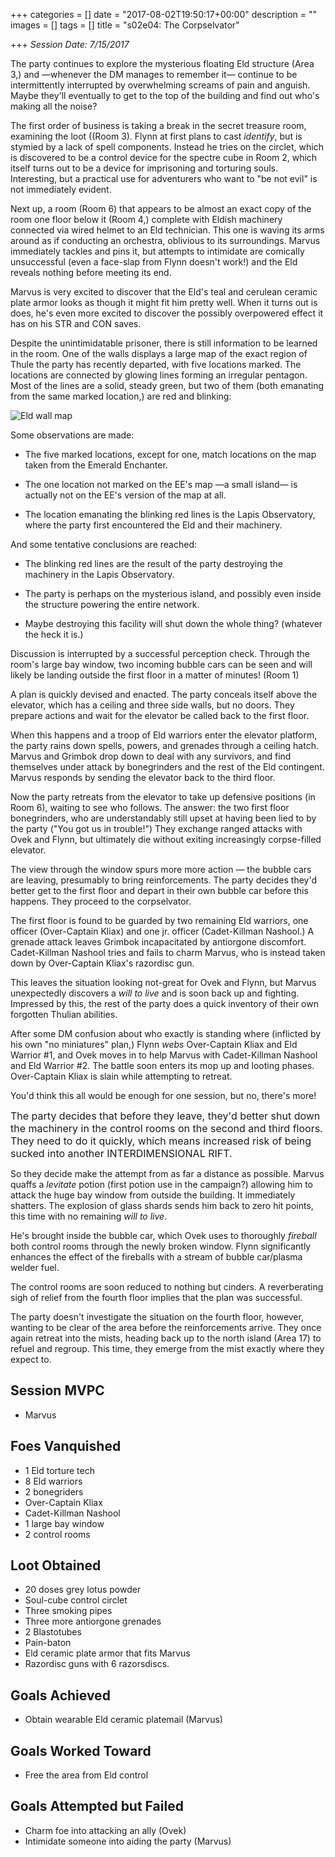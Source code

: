 +++
categories = []
date = "2017-08-02T19:50:17+00:00"
description = ""
images = []
tags = []
title = "s02e04: The Corpselvator"

+++
*Session Date: 7/15/2017*

The party continues to explore the mysterious floating Eld structure (Area 3,) and —whenever the DM manages to remember it— continue to be intermittently interrupted by overwhelming screams of pain and anguish. Maybe they'll eventually to get to the top of the building and find out who's making all the noise?
<!--more-->

The first order of business is taking a break in the secret treasure room, examining the loot ((Room 3). Flynn at first plans to cast *identify*, but is stymied by a lack of spell components. Instead he tries on the circlet, which is discovered to be a control device for the spectre cube in Room 2, which itself turns out to be a device for imprisoning and torturing souls. Interesting, but a practical use for adventurers who want to "be not evil" is not immediately evident.

Next up, a room (Room 6) that appears to be almost an exact copy of the room one floor below it (Room 4,)  complete with Eldish machinery connected via wired helmet to an Eld technician. This one is waving its arms around as if conducting an orchestra, oblivious to its surroundings. Marvus immediately tackles and pins it, but attempts to intimidate are comically unsuccessful (even a face-slap from Flynn doesn't work!) and the Eld reveals nothing before meeting its end.

Marvus is very excited to discover that the Eld's teal and cerulean ceramic plate armor looks as though it might fit him pretty well. When it turns out is does, he's even more excited to discover the possibly overpowered effect it has on his STR and CON saves.

Despite the unintimidatable prisoner, there is still information to be learned in the room. One of the walls displays a large map of the exact region of Thule the party has recently departed, with five locations marked. The locations are connected by glowing lines forming an  irregular pentagon. Most of the lines are a solid, steady green, but two of them (both emanating from the same marked location,) are red and blinking:

![Eld wall map](/uploads/session-13-map.png)

Some observations are made:

* The five marked locations, except for one, match locations on the map taken from the Emerald Enchanter.

* The one location not marked on the EE's map —a small island— is actually not on the EE's version of the map at all.

* The location emanating the blinking red lines is the Lapis Observatory, where the party first encountered the Eld and their machinery.

And some tentative conclusions are reached:

* The blinking red lines are the result of the party destroying the machinery in the Lapis Observatory.

* The party is perhaps on the mysterious island, and possibly even inside the structure powering the entire network.

* Maybe destroying this facility will shut down the whole thing? (whatever the heck it is.)

Discussion is interrupted by a successful perception check.  Through the room's large bay window, two incoming bubble cars can be seen and will likely be landing outside the first floor in a matter of minutes! (Room 1) 

A plan is quickly devised and enacted. The party conceals itself above the elevator, which has a ceiling and three side walls, but no doors. They prepare actions and wait for the elevator be called back to the first floor.

When this happens and a troop of Eld warriors enter the elevator platform, the party rains down spells, powers, and grenades through a ceiling hatch. Marvus and Grimbok drop down to deal with any survivors, and find themselves under attack by bonegrinders and the rest of the Eld contingent. Marvus responds by sending the elevator back to the third floor.

Now the party retreats from the elevator to take up defensive positions (in Room 6), waiting to see who follows. The answer: the two first floor bonegrinders, who are understandably still upset at having been lied to by the party ("You got us in trouble!")  They exchange ranged attacks with Ovek and Flynn, but ultimately die without exiting increasingly corpse-filled elevator.

The view through the window spurs more more action — the bubble cars are leaving, presumably to bring reinforcements. The party decides they'd better get to the first floor and depart in their own bubble car before this happens. They proceed to the corpselvator.

The first floor is found to be guarded by two remaining Eld warriors, one officer (Over-Captain Kliax) and one jr. officer (Cadet-Killman Nashool.) A grenade attack leaves Grimbok incapacitated by antiorgone discomfort. Cadet-Killman Nashool tries and fails to charm Marvus, who is instead taken down by Over-Captain Kliax's razordisc gun.

This leaves the situation looking not-great for Ovek and Flynn, but Marvus unexpectedly discovers a *will to live* and is soon back up and fighting. Impressed by this, the rest of the party does a quick inventory of their own forgotten Thulian abilities.

After some DM confusion about who exactly is standing where (inflicted by his own "no miniatures" plan,)  Flynn *webs* Over-Captain Kliax and Eld Warrior #1, and Ovek moves in to help Marvus with Cadet-Killman Nashool and Eld Warrior #2. The battle soon enters its mop up and looting phases. Over-Captain Kliax is slain while attempting to retreat.

You'd think this all would be enough for one session, but no, there's more!

<span style="font-size: 1rem;">The party decides that before they leave, they'd better shut down the machinery in the control rooms on the second and third floors. They need to do it quickly, which means increased risk of being sucked into another INTERDIMENSIONAL RIFT.</span>

So they decide make the attempt from as far a distance as possible. Marvus quaffs a *levitate* potion (first potion use in the campaign?) allowing him to attack the huge bay window from outside the building. It immediately shatters. The explosion of glass shards sends him back to zero hit points, this time with no remaining *will to live*.

He's brought inside the bubble car, which Ovek uses to thoroughly *fireball* both control rooms through the newly broken window. Flynn significantly enhances the effect of the fireballs with a stream of bubble car/plasma welder fuel.

The control rooms are soon reduced to nothing but cinders. A reverberating sigh of relief  from the fourth floor implies that the plan was successful.

The party doesn't investigate the situation on the fourth floor, however, wanting to be clear of the area before the reinforcements arrive. They once again retreat into the mists, heading back up to the north island (Area 17) to refuel and regroup. This time, they emerge from the mist exactly where they expect to.

## Session MVPC

* Marvus

## Foes Vanquished

* 1 Eld torture tech
* 8 Eld warriors
* 2 bonegriders
* Over-Captain Kliax
* Cadet-Killman Nashool
* 1 large bay window
* 2 control rooms

## Loot Obtained

* 20 doses grey lotus powder
* Soul-cube control circlet
* Three smoking pipes
* Three more antiorgone grenades
* 2 Blastotubes
* Pain-baton
* Eld ceramic plate armor that fits Marvus
* Razordisc guns with 6 razorsdiscs.

## Goals Achieved

* Obtain wearable Eld ceramic platemail (Marvus)

## Goals Worked Toward

* Free the area from Eld control

## Goals Attempted but Failed

* Charm foe into attacking an ally (Ovek)
* Intimidate someone into aiding the party (Marvus)